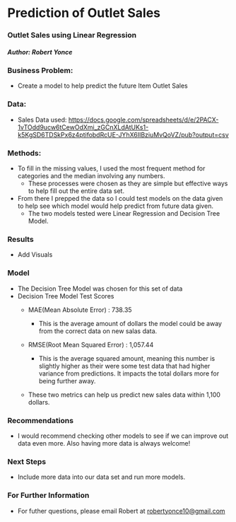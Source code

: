 # Prediction of Outlet Sales

### Outlet Sales using Linear Regression

##### Author: Robert Yonce

### Business Problem:
  - Create a model to help predict the future Item Outlet Sales 

### Data:
  - Sales Data used: https://docs.google.com/spreadsheets/d/e/2PACX-1vTOdd9ucw6tCewOdXmi_zGCnXLdAtUKs1-k5KgSD6TDSkPx6z4ptifobdRcUE-JYhX6IIBziuMvQoVZ/pub?output=csv
  
### Methods:
- To fill in the missing values, I used the most frequent method for categories and the median involving any numbers.
	- These processes were chosen as they are simple but effective ways to help fill out the entire data set.
- From there I prepped the data so I could test models on the data given to help see which model would help predict from future data given.
	- The two models tested were Linear Regression and Decision Tree Model.

### Results
- Add Visuals

### Model
- The Decision Tree Model was chosen for this set of data
- Decision Tree Model Test Scores
	- MAE(Mean Absolute Error) : 738.35
		- This is the average amount of dollars the model could be away from the correct data on new salas data.	
	- RMSE(Root Mean Squared Error) : 1,057.44
		- This is the average squared amount, meaning this number is slightly higher as their were some test data that had higher variance from predictions. It impacts the total dollars more for being further away.
	
	- These two metrics can help us predict new sales data within 1,100 dollars.

### Recommendations
- I would recommend checking other models to see if we can improve out data even more. Also having more data is always welcome!


### Next Steps
- Include more data into our data set and run more models.


### For Further Information
- For futher questions, please email Robert at robertyonce10@gmail.com
